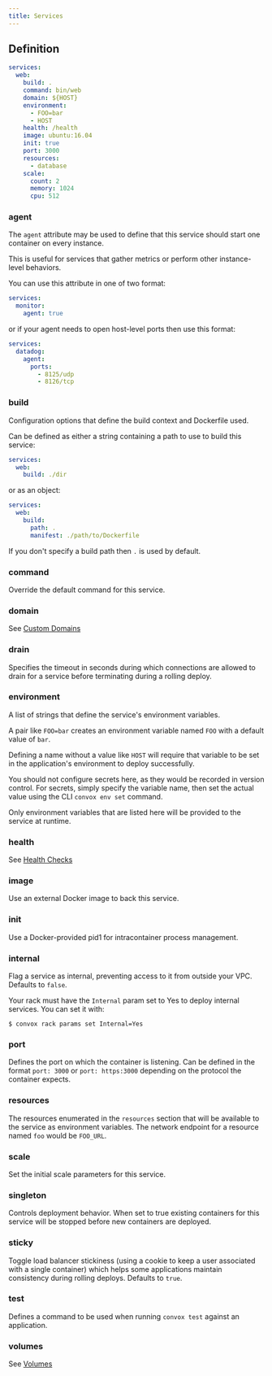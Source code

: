 ```yaml
---
title: Services
---
```


## Definition

```yaml
services:
  web:
    build: .
    command: bin/web
    domain: ${HOST}
    environment:
      - FOO=bar
      - HOST
    health: /health
    image: ubuntu:16.04
    init: true
    port: 3000
    resources:
      - database
    scale:
      count: 2
      memory: 1024
      cpu: 512
```

### agent

The `agent` attribute may be used to define that this service should start one container on every instance.

This is useful for services that gather metrics or perform other instance-level behaviors.

You can use this attribute in one of two format:

```yaml
services:
  monitor:
    agent: true
```

or if your agent needs to open host-level ports then use this format:

```yaml
services:
  datadog:
    agent:
      ports:
        - 8125/udp
        - 8126/tcp
```

### build

Configuration options that define the build context and Dockerfile used.

Can be defined as either a string containing a path to use to build this service:

```yaml
services:
  web:
    build: ./dir
```

or as an object:

```yaml
services:
  web:
    build:
      path: .
      manifest: ./path/to/Dockerfile
```

If you don't specify a build path then `.` is used by default.

### command

Override the default command for this service.

### domain

See [Custom Domains](/deployment/custom-domains)

### drain

Specifies the timeout in seconds during which connections are allowed to drain for a service before terminating during a rolling deploy.

### environment

A list of strings that define the service's environment variables.

A pair like `FOO=bar` creates an environment variable named `FOO` with a default value of `bar`.

Defining a name without a value like `HOST` will require that variable to be set in the application's environment to deploy successfully.

You should not configure secrets here, as they would be recorded in version control. For secrets, simply specify the variable name, then set the actual value using the CLI `convox env set` command.

Only environment variables that are listed here will be provided to the service at runtime.

### health

See [Health Checks](/application/health-checks)

### image

Use an external Docker image to back this service.

### init

Use a Docker-provided pid1 for intracontainer process management.

### internal

Flag a service as internal, preventing access to it from outside your VPC. Defaults to `false`.

Your rack must have the `Internal` param set to Yes to deploy internal services. You can set it with:

```shell
$ convox rack params set Internal=Yes
```

### port

Defines the port on which the container is listening. Can be defined in the format `port: 3000` or `port: https:3000` depending on the protocol the container expects.

### resources

The resources enumerated in the `resources` section that will be available to the service as environment variables. The network endpoint for a resource named `foo` would be `FOO_URL`.

### scale

Set the initial scale parameters for this service.

### singleton

Controls deployment behavior. When set to true existing containers for this service will be stopped before new containers are deployed.

### sticky

Toggle load balancer stickiness (using a cookie to keep a user associated with a single container) which helps some applications maintain consistency during rolling deploys. Defaults to `true`.

### test

Defines a command to be used when running `convox test` against an application.

### volumes

See [Volumes](/application/volumes)
